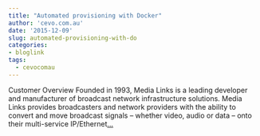 ```yaml
---
title: "Automated provisioning with Docker"
author: 'cevo.com.au'
date: '2015-12-09'
slug: automated-provisioning-with-do
categories:
- bloglink
tags:
  - cevocomau
---
```


Customer Overview Founded in 1993, Media Links is a leading developer and manufacturer of broadcast network infrastructure solutions. Media Links provides broadcasters and network providers with the ability to convert and move broadcast signals – whether video, audio or data – onto their multi-service IP/Ethernet[... <i class="fas fa-external-link-alt"></i>](https://cevo.com.au/devops/2015/12/09/automated-provisioning-with-docker.html)

